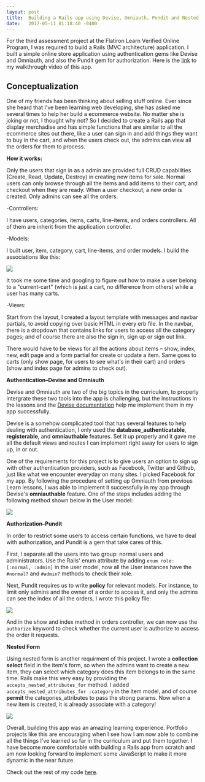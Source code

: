 ```yaml
---
layout: post
title:  Building a Rails app using Devise, Omniauth, Pundit and Nested forms
date:   2017-05-11 01:18:40 -0400
---
```



For the third assessment project at the Flatiron Learn Verified Online Program, I was required to build a Rails (MVC architecture) application. I built a simple online store application using authentication gems like Devise and Omniauth, and also the Pundit gem for authorization. Here is the [link](https://youtu.be/czgv3gm85zk) to my walkthrough video of this app.

## Conceptualization

One of my friends has been thinking about selling stuff online. Ever since she heard that I've been learning web developing, she has asked me several times to help her build a ecommerce website. No matter she is joking or not, I thought why not? So I decided to create a Rails app that display merchadise and has simple functions that are similar to all the ecommerce sites out there, like a user can sign in and add things they want to buy in the cart, and when the users check out, the admins can view all the orders for them to process.


 
**How it works:**
 
 
Only the users that sign in as a admin are provided full CRUD capabilities (Create, Read, Update, Destroy) in creating new items for sale. Normal users can only browse through all the items and add items to their cart, and checkout when they are ready. When a user checkout, a new order is created. Only admins can see all the orders.

-Controllers: 

I have users, categories, items, carts, line-items, and orders controllers. All of them are inherit from the application controller.

-Models: 

I built user, item, category, cart, line-items, and order models. I build the associations like this: 

![](https://www.dropbox.com/s/xnwzvt6sakkhuoe/%E8%9E%A2%E5%B9%95%E5%BF%AB%E7%85%A7%202017-05-08%20%E4%B8%8B%E5%8D%884.50.19.png?raw=1)

It took me some time and googling to figure out how to make a user belong to a "current-cart" (which is just a cart, no difference from others) while a user has many carts.

-Views:

Start from the layout, I created a layout template with messages and navbar partials, to avoid copying over basic HTML in every erb file. In the navbar, there is a dropdown that contains links for users to access all the category pages; and of course there are also the sign in, sign up or sign out link.

There would have to be views for all the actions about items – show, index, new, edit page and a form partial for create or update a item. Same goes to carts (only show page, for users to see what's in their cart) and orders (show and index page for admins to check out).  

 
**Authentication–Devise and Omniauth**

Devise and Omniauth are two of the big topics in the curriculum, to properly intergrate these two tools into the app is challenging, but the instructions in the lessons and the [Devise documentation](https://github.com/plataformatec/devise) help me implement them in my app successfully.

Devise is a somehow complicated tool that has several features to help dealing with authentication, I only used the **database_authenticatable**, **registerable**, and **omniauthable** features. Set it up properly and it gave me all the default views and routes I can implement right away for users to sign up, in or out.

One of the requirements for this project is to give users an option to sign up with other authentication providers, such as Facebook, Twitter and Github, just like what we encounter everyday on many sites. I picked Facebook for my app. By following the procedure of setting up Omniauth from previous Learn lessons, I was able to implement it successfully in my app through Devise's **omniauthable** feature. One of the steps includes adding the following method shown below in the User model:

![](https://www.dropbox.com/s/uljy0sfx9w6upak/%E8%9E%A2%E5%B9%95%E5%BF%AB%E7%85%A7%202017-05-08%20%E4%B8%8B%E5%8D%8810.59.00.png?raw=1)

 
 
**Authorization–Pundit**

 
In order to restrict some users to access certain functions, we have to deal with authorization, and Pundit is a gem that take cares of this. 

First, I separate all the users into two group: normal users and administrators. Use the Rails' enum attribute by adding `enum role: [:normal, :admin]` in the user model, now all the User instances have the `#normal?` and `#admin?` methods to check their role.

Next, Pundit requires us to write **policy** for relevant models. For instance, to limit only admins and the owner of a order to access it, and only the admins can see the index of all the orders, I wrote this policy file: 

![](https://www.dropbox.com/s/xlvyi6l23zl8dh9/%E8%9E%A2%E5%B9%95%E5%BF%AB%E7%85%A7%202017-05-09%20%E4%B8%8A%E5%8D%8812.05.30.png?raw=1)

And in the show and index method in orders controller, we can now use the `authorize` keyword to check whether the current user is authorize to access the order it requests.

 

**Nested Form**
 
Using nested form is another requirment of this project. I wrote a **collection select** field in the item's form, so when the admins want to create a new item, they can select which category does this item belongs to in the same time. Rails make this very easy by providing the `accepts_nested_attributes_for` method. I added `accepts_nested_attributes_for :category` in the item model, and of course **permit** the categories_attributes to pass the strong params. Now when a new item is created, it is already associate with a category!
 

![](https://media.giphy.com/media/l3V0dy1zzyjbYTQQM/giphy.gif)

Overall, building this app was an amazing learning experience. Portfolio projects like this are encouraging when I see how I am now able to combine all the things I've learned so far in the curriculum and put them together. I have become more comfortable with building a Rails app from scratch and am now looking forward to implement some JavaScript to make it more dynamic in the near future.



Check out the rest of my code [here](https://github.com/johnsont426/online-store).
